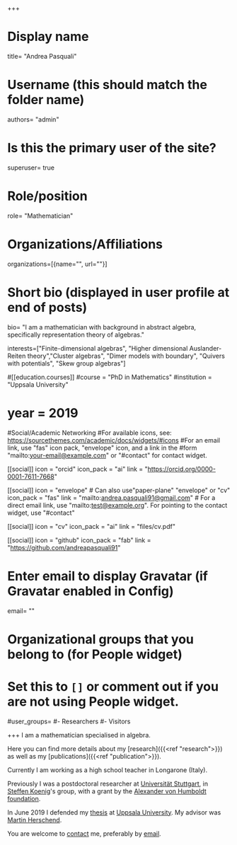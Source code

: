+++
# Display name
title= "Andrea Pasquali"

# Username (this should match the folder name)
authors= "admin"

# Is this the primary user of the site?
superuser= true

# Role/position
role= "Mathematician"

# Organizations/Affiliations
organizations=[{name="", url=""}]

# Short bio (displayed in user profile at end of posts)
bio= "I am a mathematician with background in abstract algebra, specifically representation theory of algebras."

interests=["Finite-dimensional algebras", "Higher dimensional Auslander-Reiten theory","Cluster algebras", "Dimer models with boundary", "Quivers with potentials", "Skew group algebras"]


#[[education.courses]]
#course = "PhD in Mathematics" 
#institution = "Uppsala University"
# year = 2019


#Social/Academic Networking
#For available icons, see: https://sourcethemes.com/academic/docs/widgets/#icons
#For an email link, use "fas" icon pack, "envelope" icon, and a link in the
#form "mailto:your-email@example.com" or "#contact" for contact widget.


[[social]]
 icon = "orcid"
 icon_pack = "ai"
 link = "https://orcid.org/0000-0001-7611-7668"

[[social]]
 icon = "envelope" # Can also use"paper-plane" "envelope" or "cv"
 icon_pack = "fas"
 link = "mailto:andrea.pasquali91@gmail.com" # For a direct email link, use "mailto:test@example.org". For pointing to the contact widget, use "#contact"

[[social]]
 icon = "cv"
 icon_pack = "ai"
 link = "files/cv.pdf"

[[social]]
 icon = "github"
 icon_pack = "fab"
 link = "https://github.com/andreapasquali91"

# Enter email to display Gravatar (if Gravatar enabled in Config)
email= ""
  
# Organizational groups that you belong to (for People widget)
#   Set this to `[]` or comment out if you are not using People widget.  
#user_groups=
#- Researchers
#- Visitors

+++
I am a mathematician specialised in algebra. 

Here you can find more details about my [research]({{<ref "research">}}) as well as my [publications]({{<ref "publication">}}).

Currently I am working as a high school teacher in Longarone (Italy).

Previously I was a postdoctoral researcher at [Universität Stuttgart](https://www.iaz.uni-stuttgart.de/en/index.html), in [Steffen Koenig](https://pnp.mathematik.uni-stuttgart.de/iaz/iaz1/Koenig/index.html)'s group, with a grant by the [Alexander von Humboldt foundation](https://www.humboldt-foundation.de/web/home.html). 

In June 2019 I defended my [thesis](/files/thesis.pdf) at [Uppsala University](http://www.math.uu.se/?languageId=1). My advisor was [Martin Herschend](http://www2.math.uu.se/~martinh/).

You are welcome to [contact](/contact) me, preferably by [email](mailto:andrea.pasquali91@gmail.com).

